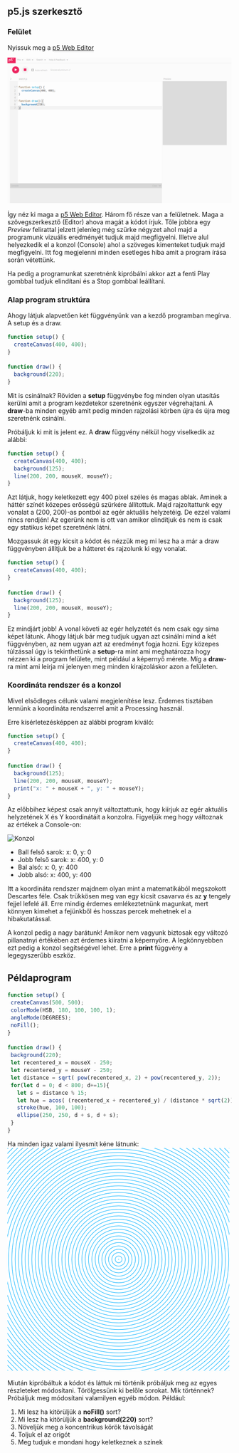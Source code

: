 ## p5.js szerkesztő

### Felület
Nyissuk meg a [p5 Web Editor](https://editor.p5js.org/)

![Kezdő képernyő](default_screen.png)

Így néz ki maga a [p5 Web Editor](https://editor.p5js.org/). Három fő része van
a felületnek. Maga a szövegszerkesztő (Editor) ahova magát a kódot írjuk. Tőle jobbra
egy *Preview* felirattal jelzett jelenleg még szürke négyzet ahol majd a programunk
vizuális eredményét tudjuk majd megfigyelni. Illetve alul helyezkedik el a konzol (Console) ahol a szöveges kimenteket tudjuk majd megfigyelni. Itt fog megjelenni minden esetleges hiba amit a program írása során vétettünk.

Ha pedig a programunkat szeretnénk kipróbálni akkor azt a fenti Play gombbal tudjuk elindítani és a Stop gombbal leállítani.

### Alap program struktúra
Ahogy látjuk alapvetően két függvényünk van a kezdő programban megírva. A setup és a draw.
```JavaScript
function setup() {
  createCanvas(400, 400);
}

function draw() {
  background(220);
}
```
Mit is csinálnak? Röviden a **setup** függvénybe fog minden olyan utasítás kerülni
amit a program kezdetekor szeretnénk egyszer végrehajtani.
A **draw**-ba minden egyéb amit pedig minden rajzolási körben újra és újra meg
szeretnénk csinálni.

Próbáljuk ki mit is jelent ez. A **draw** függvény nélkül hogy viselkedik az alábbi:
```JavaScript
function setup() {
  createCanvas(400, 400);
  background(125);
  line(200, 200, mouseX, mouseY);
}
```
Azt látjuk, hogy keletkezett egy 400 pixel széles és magas ablak. Aminek a háttér színét közepes erősségű szürkére állítottuk. Majd rajzoltattunk egy vonalat a (200, 200)-as pontból az egér aktuális helyzetéig. De ezzel valami nincs rendjén!
Az egerünk nem is ott van amikor elindítjuk és nem is csak egy statikus képet szeretnénk látni.

Mozgassuk át egy kicsit a kódot és nézzük meg mi lesz ha a már a draw függvényben
állítjuk be a hátteret és rajzolunk ki egy vonalat.

```JavaScript
function setup() {
  createCanvas(400, 400);
}

function draw() {
  background(125);
  line(200, 200, mouseX, mouseY);
}
```

Ez mindjárt jobb! A vonal követi az egér helyzetét és nem csak egy sima képet látunk.
Ahogy látjuk bár meg tudjuk ugyan azt csinálni mind a két függvényben, az nem ugyan azt az eredményt fogja hozni. Egy közepes túlzással úgy is tekinthetünk a **setup**-ra
mint ami meghatározza hogy nézzen ki a program felülete, mint például a képernyő mérete.
Míg a **draw**-ra mint ami leírja mi jelenyen meg minden kirajzoláskor azon a felületen.

### Koordináta rendszer és a konzol
Mivel elsődleges célunk valami megjelenítése lesz. Érdemes tisztában lennünk a koordináta rendszerrel amit a Processing használ.

Erre kísérletezésképpen az alábbi program kiváló:
```JavaScript
function setup() {
  createCanvas(400, 400);
}

function draw() {
  background(125);
  line(200, 200, mouseX, mouseY);
  print("x: " + mouseX + ", y: " + mouseY);
}
```
Az előbbihez képest csak annyit változtattunk, hogy kiírjuk az egér aktuális helyzetének X és Y koordinátáit a konzolra.
Figyeljük meg hogy változnak az értékek a Console-on:

![Konzol](https://github.com/TheMrAI/Processing/console_example.png)

 - Ball felső sarok: x: 0, y: 0
 - Jobb felső sarok: x: 400, y: 0
 - Bal alsó: x: 0, y: 400
 - Jobb alsó: x: 400, y: 400

Itt a koordináta rendszer majdnem olyan mint a matematikából megszokott Descartes féle. Csak trükkösen meg van egy kicsit csavarva és az **y** tengely fejjel lefelé áll. Erre mindig érdemes emlékeztetnünk magunkat, mert könnyen kimehet a fejünkből és hosszas percek mehetnek el a hibakutatással.

A konzol pedig a nagy barátunk! Amikor nem vagyunk biztosak egy változó pillanatnyi értékében azt érdemes kiíratni a képernyőre. A legkönnyebben ezt pedig a konzol segítségével lehet. Erre a **print** függvény a legegyszerűbb eszköz.

## Példaprogram

```JavaScript
function setup() {
 createCanvas(500, 500);
 colorMode(HSB, 180, 100, 100, 1);
 angleMode(DEGREES);
 noFill();
}

function draw() {
 background(220);
 let recentered_x = mouseX - 250;
 let recentered_y = mouseY - 250;
 let distance = sqrt( pow(recentered_x, 2) + pow(recentered_y, 2));
 for(let d = 0; d < 800; d+=15){
   let s = distance % 15;
   let hue = acos( (recentered_x + recentered_y) / (distance * sqrt(2)) );
   stroke(hue, 100, 100);
   ellipse(250, 250, d + s, d + s);
 }
}
```
Ha minden igaz valami ilyesmit kéne látnunk:
![Koncentrikus körök](concentrical_circles.png)

Miután kipróbáltuk a kódot és láttuk mi történik próbáljuk meg az egyes részleteket
módosítani. Törölgessünk ki belőle sorokat. Mik történnek? Próbáljuk meg módosítani
valamilyen egyéb módon.
Például:
1. Mi lesz ha kitörüljük a **noFill()** sort?
3. Mi lesz ha kitörüljük a **background(220)** sort?
3. Növeljük meg a koncentrikus körök távolságát
4. Toljuk el az origót
5. Meg tudjuk e mondani hogy keletkeznek a színek
